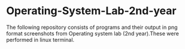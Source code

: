 # Operating-System-Lab-2nd-year
The following repository consists of programs and their output in png format screenshots from Operating system lab (2nd year).These were performed in linux terminal.
